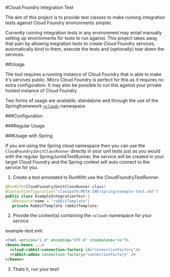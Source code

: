 #Cloud Foundry Integration Test

The aim of this project is to provide test classes to make running integration tests against Cloud Foundry environments
simpler.

Currently running integration tests in any environment may entail manually setting up environments for tests
to run against. This project takes away that pain by allowing inegration tests to create Cloud Foundry services,
automatically bind to them, execute the tests and (optionally) tear down the services.


##Usage

The tool requires a running instance of Cloud Foundry that is able to make it's servives public. Micro Cloud
Foundry is perfect for this as it requires no extra configuration. It may also be possible to run this against your
private hosted instance of Cloud Foundry

Two forms of usage are available; standalone and through the use of the Springframework [`<cloud>`][1] namespace.


###Configuration



###Regular Usage

###Usage with Spring

If you are using the Spring cloud namespace then you can use the `CloudFoundryJUnitClassRunner` directly in your
unit tests just as you would with the regular SpringJunit4TestRunner, the service will be created in your target Cloud
Foundry and the Spring context will auto connect to the service for you.

1. Create a test annotated to RunWith use the CloudFoundryTestRunner.

```java
@RunWith(CloudFoundryJUnitClassRunner.class)
@ContextConfiguration("classpath:META-INF/spring/example-test.xml")
public class ExampleIntegrationTest {
   @Resource(name = "rabbitTemplate")
   private RabbitTemplate rabbitTemplate;
```

2. Provide the context(s) containing the `<cloud>` namespace for your service.

example-test.xml:

```xml
<?xml version="1.0" encoding="UTF-8" standalone="no"?>
<beans:beans ...>
  <cloud:rabbit-connection-factory id="connectionFactory"/>
  <rabbit:admin connection-factory="connectionFactory" />
</beans>
```

3. Thats it, run your test!

[1]: http://blog.springsource.org/2011/11/09/using-cloud-foundry-services-with-spring-applications-part-3-the-cloud-namespace